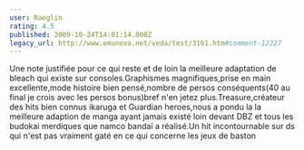 ```yaml
---
user: Raeglin
rating: 4.5
published: 2009-10-24T14:01:14.000Z
legacy_url: http://www.emunova.net/veda/test/3161.htm#comment-12227
---
```

Une note justifiée pour ce qui reste et de loin la meilleure adaptation de bleach qui existe sur consoles.Graphismes magnifiques,prise en main excellente,mode histoire bien pensé,nombre de persos conséquents(40 au final je crois avec les persos bonus)bref n'en jetez plus.Treasure,créateur des hits bien connus ikaruga et Guardian heroes,nous a pondu la la meilleure adaption de manga ayant jamais existé
loin devant DBZ et tous les budokai merdiques que namco bandaï a réalisé.Un hit incontournable sur ds qui n'est pas vraiment gaté en ce qui concerne les jeux de baston